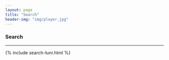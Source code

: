 ```yaml
---
layout: page
title: "Search"
header-img: "img/player.jpg"
---
```


<h3>Search</h3>
<hr>
{% include search-lunr.html %}